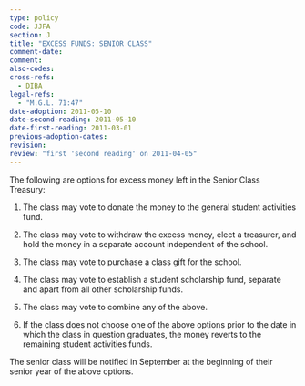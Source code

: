 ```yaml
---
type: policy
code: JJFA
section: J
title: "EXCESS FUNDS: SENIOR CLASS"
comment-date:
comment:
also-codes:
cross-refs:
  - DIBA
legal-refs:
  - "M.G.L. 71:47"
date-adoption: 2011-05-10
date-second-reading: 2011-05-10
date-first-reading: 2011-03-01
previous-adoption-dates:
revision: 
review: "first 'second reading' on 2011-04-05"
---
```


The following are options for excess money left in the Senior Class Treasury:

1.	The class may vote to donate the money to the general student activities fund.

2.	The class may vote to withdraw the excess money, elect a treasurer, and hold the money in a separate account independent of the school.
	
3.	The class may vote to purchase a class gift for the school.

4.	The class may vote to establish a student scholarship fund, separate and apart from all other scholarship funds.
	
5.	The class may vote to combine any of the above.
	
6.	If the class does not choose one of the above options prior to the date in which the class in question graduates, the money reverts to the remaining student activities funds.

The senior class will be notified in September at the beginning of their senior year of the above options.


